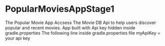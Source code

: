 # PopularMoviesAppStage1
The Popular Movie App Accsess The Movie DB Api to help users discover popular and recent movies.
App built with Api key hidden inside gradle.properties
The following line inside gradle.properties file
myApiKey = your api key
